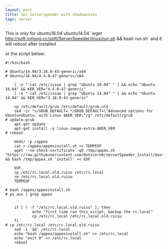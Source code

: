 ```yaml
---
layout: post
title: Set Serverspeeder with shadowsocks
tags: server
---
```


This is only for ubuntu16.04 ubuntu14.04
\`wget http://soft.mrlong.cc/soft/ServerSpeeder/linux/run.sh && bash run.sh\`
and it will reboot after installed

or the script below:

    #!/bin/bash

    # Ubuntu/14.04/3.16.0-43-generic/x64
    # Ubuntu/16.04/4.4.0-47-generic/x64

		[ -n "`cat /etc/issue | grep "Ubuntu 16.04"`" ] && echo "Ubuntu 16.04" && KER_VER="4.4.0-47-generic"
		[ -n "`cat /etc/issue | grep "Ubuntu 14.04"`" ] && echo "Ubuntu 14.04" && KER_VER="3.16.0-43-generic"

		cp /etc/default/grub /etc/default/grub.old
		sed -ir "s/GRUB_DEFAULT=.*/GRUB_DEFAULT=\"Advanced options for Ubuntu>Ubuntu, with Linux $KER_VER\"/g" /etc/default/grub
    # update-grub
		apt-get update
		apt-get install -y linux-image-extra-$KER_VER
    # reboot

		mkdir -p /appex
		cat > /appex/appexinstall.sh << TEMPEOF
		wget --no-check-certificate -qO /tmp/appex.sh "https://raw.githubusercontent.com/0oVicero0/serverSpeeder_Install/master/appex.sh" && bash /tmp/appex.sh 'install' << EOF

		EOF
		cp /etc/rc.local.old.ruisu /etc/rc.local
		rm /etc/rc.local.old.ruisu
		TEMPEOF

    # bash /appex/appexinstall.sh
    # ps aux | grep appex


		if [ ! -f "/etc/rc.local.old.ruisu" ]; then
				echo "first time run this script, backup the rc.local"
				cp /etc/rc.local /etc/rc.local.old.ruisu
		fi
    # cp /etc/rc.local /etc/rc.local.old.ruisu
		sed -i '$d' /etc/rc.local
		echo "bash /appex/appexinstall.sh" >> /etc/rc.local
		echo "exit 0" >> /etc/rc.local
		reboot

